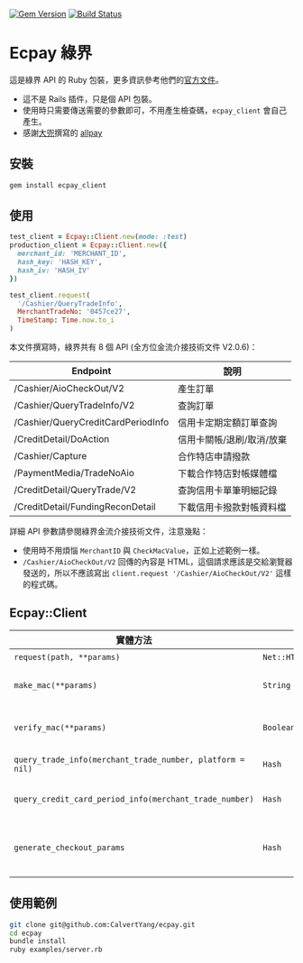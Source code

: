 [![Gem Version](https://badge.fury.io/rb/ecpay_client.svg)](https://badge.fury.io/rb/ecpay_client)
[![Build Status](https://travis-ci.org/CalvertYang/ecpay.svg?branch=master)](https://travis-ci.org/CalvertYang/ecpay)

# Ecpay 綠界

這是綠界 API 的 Ruby 包裝，更多資訊參考他們的[官方文件](https://www.ecpay.com.tw/Content/files/ecpay_011.pdf)。

- 這不是 Rails 插件，只是個 API 包裝。
- 使用時只需要傳送需要的參數即可，不用產生檢查碼，`ecpay_client` 會自己產生。
- 感謝[大兜](https://github.com/tonytonyjan)撰寫的 [allpay](https://github.com/tonytonyjan/allpay)

## 安裝

```bash
gem install ecpay_client
```

## 使用

```ruby
test_client = Ecpay::Client.new(mode: :test)
production_client = Ecpay::Client.new({
  merchant_id: 'MERCHANT_ID',
  hash_key: 'HASH_KEY',
  hash_iv: 'HASH_IV'
})

test_client.request(
  '/Cashier/QueryTradeInfo',
  MerchantTradeNo: '0457ce27',
  TimeStamp: Time.now.to_i
)
```

本文件撰寫時，綠界共有 8 個 API (全方位金流介接技術文件 V2.0.6)：

Endpoint                            | 說明
---                                 | ---
/Cashier/AioCheckOut/V2             | 產生訂單
/Cashier/QueryTradeInfo/V2          | 查詢訂單
/Cashier/QueryCreditCardPeriodInfo  | 信用卡定期定額訂單查詢
/CreditDetail/DoAction              | 信用卡關帳/退刷/取消/放棄
/Cashier/Capture                    | 合作特店申請撥款
/PaymentMedia/TradeNoAio            | 下載合作特店對帳媒體檔
/CreditDetail/QueryTrade/V2         | 查詢信用卡單筆明細記錄
/CreditDetail/FundingReconDetail    | 下載信用卡撥款對帳資料檔

詳細 API 參數請參閱綠界金流介接技術文件，注意幾點：

- 使用時不用煩惱 `MerchantID` 與 `CheckMacValue`，正如上述範例一樣。
- `/Cashier/AioCheckOut/V2` 回傳的內容是 HTML，這個請求應該是交給瀏覽器發送的，所以不應該寫出 `client.request '/Cashier/AioCheckOut/V2'` 這樣的程式碼。

## Ecpay::Client

實體方法                                                      | 回傳                 | 說明
---                                                          | ---                 | ---
`request(path, **params)`                                    | `Net::HTTPResponse` | 發送 API 請求
`make_mac(**params)`                                         | `String`            | 用於產生 `CheckMacValue`，單純做加密，`params` 需要完整包含到 `MerchantID`
`verify_mac(**params)`                                       | `Boolean`           | 用於檢查收到的參數，其檢查碼是否正確，這用在綠界的 `ReturnURL` 與 `PeriodReturnURL` 參數上。
`query_trade_info(merchant_trade_number, platform = nil)`    | `Hash`              | `/Cashier/QueryTradeInfo/V2` 的捷徑方法，將 `TimeStamp` 設定為當前時間
`query_credit_card_period_info(merchant_trade_number)`       | `Hash`              | `/Cashier/QueryCreditCardPeriodInfo` 的捷徑方法，將 `TimeStamp` 設定為當前時間
`generate_checkout_params`                                   | `Hash`              | 用於產生 `/Cashier/AioCheckOut/V2` 表單需要的參數，`MerchantTradeDate`、`MerchantTradeNo`、`PaymentType`，可省略。

## 使用範例

```bash
git clone git@github.com:CalvertYang/ecpay.git
cd ecpay
bundle install
ruby examples/server.rb
```
